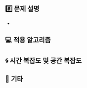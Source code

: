 ## \#️⃣ 문제 설명

<!-- 해당 문제에 대해 설명해주세요 -->

-

## 💻 적용 알고리즘

<!-- 해당 문제에 적용된 알고리즘을 설명해주세요 -->

## 🌀 시간 복잡도 및 공간 복잡도

<!-- 시간 복잡도 및 공간 복잡도를 계산해주세요 -->

## 🎸 기타

<!-- 진행하면서 들었던 의문이나 의논하고 싶은 부분, 문제를 풀면서 겪었던 시행착오들을 작성해주세요 -->

<!-- 예: XXX 방식으로 진행했더니 시간초과가 났어요. 그래서 OOO으로 바꿔서 풀었더니 통과했습니다. -->
